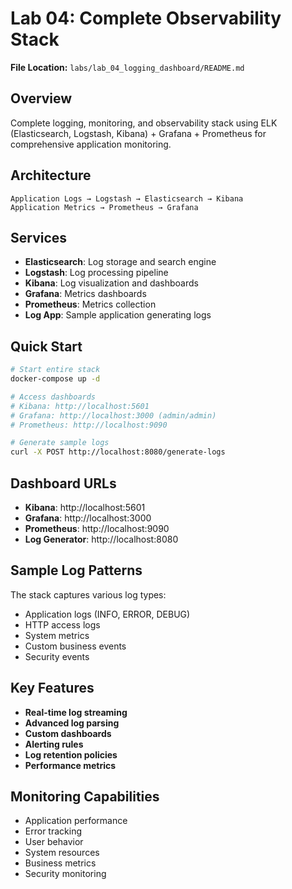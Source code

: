 # Lab 04: Complete Observability Stack

**File Location:** `labs/lab_04_logging_dashboard/README.md`

## Overview

Complete logging, monitoring, and observability stack using ELK (Elasticsearch, Logstash, Kibana) + Grafana + Prometheus for comprehensive application monitoring.

## Architecture

```
Application Logs → Logstash → Elasticsearch → Kibana
Application Metrics → Prometheus → Grafana
```

## Services

- **Elasticsearch**: Log storage and search engine
- **Logstash**: Log processing pipeline
- **Kibana**: Log visualization and dashboards
- **Grafana**: Metrics dashboards
- **Prometheus**: Metrics collection
- **Log App**: Sample application generating logs

## Quick Start

```bash
# Start entire stack
docker-compose up -d

# Access dashboards
# Kibana: http://localhost:5601
# Grafana: http://localhost:3000 (admin/admin)
# Prometheus: http://localhost:9090

# Generate sample logs
curl -X POST http://localhost:8080/generate-logs
```

## Dashboard URLs

- **Kibana**: http://localhost:5601
- **Grafana**: http://localhost:3000
- **Prometheus**: http://localhost:9090
- **Log Generator**: http://localhost:8080

## Sample Log Patterns

The stack captures various log types:

- Application logs (INFO, ERROR, DEBUG)
- HTTP access logs
- System metrics
- Custom business events
- Security events

## Key Features

- **Real-time log streaming**
- **Advanced log parsing**
- **Custom dashboards**
- **Alerting rules**
- **Log retention policies**
- **Performance metrics**

## Monitoring Capabilities

- Application performance
- Error tracking
- User behavior
- System resources
- Business metrics
- Security monitoring

